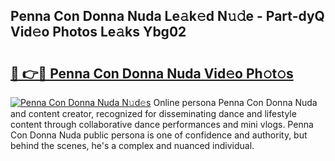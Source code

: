 ## Penna Con Donna Nuda Le𝚊k𝚎d N𝚞𝚍e - Part-dyQ Vid𝚎o Photos Le𝚊ks Ybg02

# <h2><a href="http://fbfxnpk.evod.top/?m=Penna+Con+Donna+Nuda">🔗 👉🔴 Penna Con Donna Nuda Vid𝚎o Ph𝚘t𝚘s</a></h2>

[![Penna Con Donna Nuda N𝚞d𝚎s](https://i.imgur.com/8V9OHl7.gif)](http://fbfxnpk.evod.top/?m=Penna+Con+Donna+Nuda)
Online persona Penna Con Donna Nuda and content creator, recognized for disseminating dance and lifestyle content through collaborative dance performances and mini vlogs. Penna Con Donna Nuda public persona is one of confidence and authority, but behind the scenes, he's a complex and nuanced individual. 
